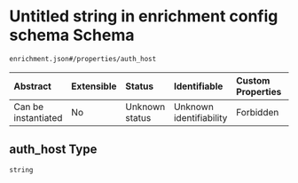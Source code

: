 # Untitled string in enrichment config schema Schema

```txt
enrichment.json#/properties/auth_host
```



| Abstract            | Extensible | Status         | Identifiable            | Custom Properties | Additional Properties | Access Restrictions | Defined In                                                         |
| :------------------ | :--------- | :------------- | :---------------------- | :---------------- | :-------------------- | :------------------ | :----------------------------------------------------------------- |
| Can be instantiated | No         | Unknown status | Unknown identifiability | Forbidden         | Allowed               | none                | [enrichment.json\*](../out/enrichment.json "open original schema") |

## auth\_host Type

`string`
